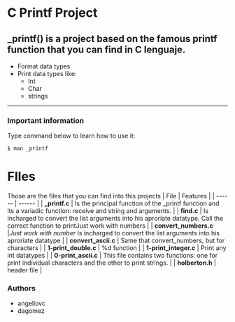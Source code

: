 # C Printf Project

_printf() is a project based on the famous printf function that
you can find in C lenguaje.
---
- Format data types
- Print data types like:
    - Int
    - Char
    - strings
---
### Important information
Type command below to learn how to use it:
```sh
$ man _printf
```
# FIles
Those are the files that you can find into this projects
| File | Features |
| ------ | ------ |
| **_printf.c**  |  Is the principal function of the _printf function and its a variadic function: receive and string and arguments. |
| **find.c** | Is incharged to convert the list arguments into his aproriate datatype. Call the correct function to printJust work with numbers |
| **convert_numbers.c** |*Just work with number* Is incharged to convert the list arguments into his aproriate datatype |
| **convert_ascii.c** | Same that convert_numbers, but for characters |
| **1-print_double.c** | %d function |
| **1-print_integer.c** | Print any int datatypes |
| **0-print_ascii.c** | This file contains two functions: one for print individual characters and the other to print strings. |
| **holberton.h** | header file |


### Authors

 - angellovc
 - dagomez
